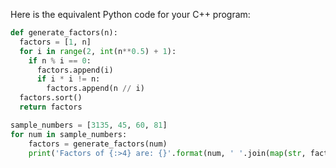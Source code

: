 Here is the equivalent Python code for your C++ program: 

```python
def generate_factors(n):
  factors = [1, n]
  for i in range(2, int(n**0.5) + 1):
    if n % i == 0:
      factors.append(i)
      if i * i != n:
        factors.append(n // i)
  factors.sort()
  return factors

sample_numbers = [3135, 45, 60, 81]
for num in sample_numbers:
    factors = generate_factors(num)
    print('Factors of {:>4} are: {}'.format(num, ' '.join(map(str, factors))))
```
